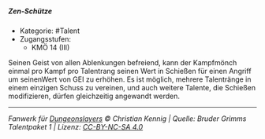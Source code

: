 <!---
Dies ist ein Fanwerk für DUNGEONSLAYERS © von Christian Kennig

Quellen:      [Bruder Grimms Talentpaket 1](https://www.f-space.de/ds4/downloads.html)
              [Talentbeschreibungen](https://www.f-space.de/ds4/tools-talentcards.html)
License:      [CC-BY-NC-SA 4.0](https://creativecommons.org/licenses/by-nc-sa/4.0/deed.de)
Richtlinien:  [Fanwerkrichtlinien](https://www.dungeonslayers.net/fanwerk-richtlinien/)
Autor:        Zauberlehrling
-->

##### Zen-Schütze

- Kategorie: #Talent
- Zugangsstufen:
  - KMÖ 14 (III)

Seinen Geist von allen Ablenkungen befreiend, kann der Kampfmönch einmal pro Kampf pro Talentrang seinen Wert in Schießen für einen Angriff um seinenWert von GEI zu erhöhen. Es ist möglich, mehrere Talentränge in einem einzigen Schuss zu vereinen, und auch weitere Talente, die Schießen modifizieren, dürfen gleichzeitig angewandt werden.

---

_Fanwerk für [Dungeonslayers](https://www.dungeonslayers.net/) © Christian Kennig | Quelle: Bruder Grimms Talentpaket 1 | Lizenz: [CC-BY-NC-SA 4.0](https://creativecommons.org/licenses/by-nc-sa/4.0/deed.de)_
